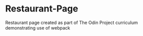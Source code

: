 # Restaurant-Page
Restaurant page created as part of The Odin Project curriculum demonstrating use of webpack 
